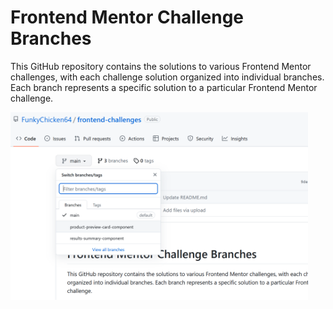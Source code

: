# Frontend Mentor Challenge Branches

This GitHub repository contains the solutions to various Frontend Mentor challenges, with each challenge solution organized into individual branches. Each branch represents a specific solution to a particular Frontend Mentor challenge.
<div>
<img src="./branch-example.png" height=300>
  </div>
